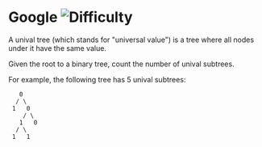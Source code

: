 # Google ![Difficulty](https://img.shields.io/badge/-EASY-green)
	
A unival tree (which stands for "universal value") is a tree where all nodes under it have the same value.
	
Given the root to a binary tree, count the number of unival subtrees.
	
For example, the following tree has 5 unival subtrees:
	
```
   0
  / \
 1   0
    / \
   1   0
  / \
 1   1
```
	
